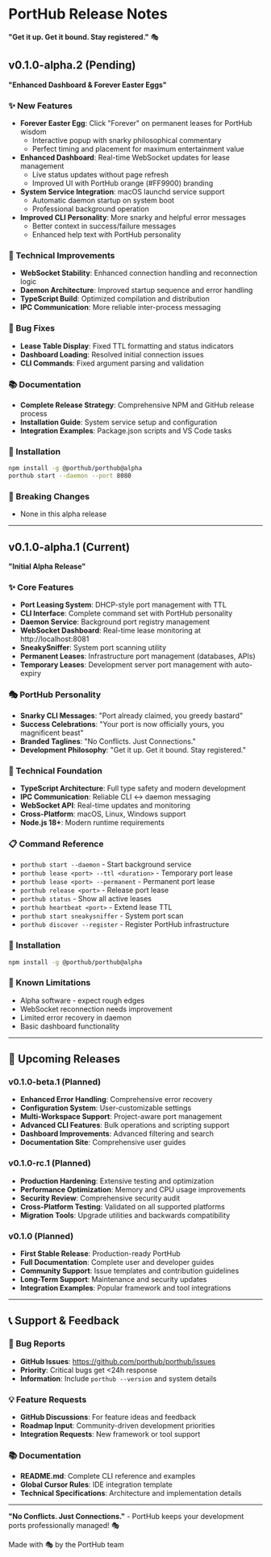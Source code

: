 # PortHub Release Notes
**"Get it up. Get it bound. Stay registered."** 🎭

## v0.1.0-alpha.2 (Pending)
**"Enhanced Dashboard & Forever Easter Eggs"**

### ✨ New Features
- **Forever Easter Egg**: Click "Forever" on permanent leases for PortHub wisdom
  - Interactive popup with snarky philosophical commentary
  - Perfect timing and placement for maximum entertainment value
- **Enhanced Dashboard**: Real-time WebSocket updates for lease management
  - Live status updates without page refresh
  - Improved UI with PortHub orange (#FF9900) branding
- **System Service Integration**: macOS launchd service support
  - Automatic daemon startup on system boot
  - Professional background operation
- **Improved CLI Personality**: More snarky and helpful error messages
  - Better context in success/failure messages
  - Enhanced help text with PortHub personality

### 🔧 Technical Improvements
- **WebSocket Stability**: Enhanced connection handling and reconnection logic
- **Daemon Architecture**: Improved startup sequence and error handling
- **TypeScript Build**: Optimized compilation and distribution
- **IPC Communication**: More reliable inter-process messaging

### 🐛 Bug Fixes
- **Lease Table Display**: Fixed TTL formatting and status indicators
- **Dashboard Loading**: Resolved initial connection issues
- **CLI Commands**: Fixed argument parsing and validation

### 📚 Documentation
- **Complete Release Strategy**: Comprehensive NPM and GitHub release process
- **Installation Guide**: System service setup and configuration
- **Integration Examples**: Package.json scripts and VS Code tasks

### 🚀 Installation
```bash
npm install -g @porthub/porthub@alpha
porthub start --daemon --port 8080
```

### 🎯 Breaking Changes
- None in this alpha release

---

## v0.1.0-alpha.1 (Current)
**"Initial Alpha Release"**

### ✨ Core Features
- **Port Leasing System**: DHCP-style port management with TTL
- **CLI Interface**: Complete command set with PortHub personality
- **Daemon Service**: Background port registry management
- **WebSocket Dashboard**: Real-time lease monitoring at http://localhost:8081
- **SneakySniffer**: System port scanning utility
- **Permanent Leases**: Infrastructure port management (databases, APIs)
- **Temporary Leases**: Development server port management with auto-expiry

### 🎭 PortHub Personality
- **Snarky CLI Messages**: "Port already claimed, you greedy bastard"
- **Success Celebrations**: "Your port is now officially yours, you magnificent beast"
- **Branded Taglines**: "No Conflicts. Just Connections."
- **Development Philosophy**: "Get it up. Get it bound. Stay registered."

### 🔧 Technical Foundation
- **TypeScript Architecture**: Full type safety and modern development
- **IPC Communication**: Reliable CLI ↔ daemon messaging
- **WebSocket API**: Real-time updates and monitoring
- **Cross-Platform**: macOS, Linux, Windows support
- **Node.js 18+**: Modern runtime requirements

### 📋 Command Reference
- `porthub start --daemon` - Start background service
- `porthub lease <port> --ttl <duration>` - Temporary port lease
- `porthub lease <port> --permanent` - Permanent port lease
- `porthub release <port>` - Release port lease
- `porthub status` - Show all active leases
- `porthub heartbeat <port>` - Extend lease TTL
- `porthub start sneakysniffer` - System port scan
- `porthub discover --register` - Register PortHub infrastructure

### 🚀 Installation
```bash
npm install -g @porthub/porthub@alpha
```

### 🎯 Known Limitations
- Alpha software - expect rough edges
- WebSocket reconnection needs improvement
- Limited error recovery in daemon
- Basic dashboard functionality

---

## 🚀 Upcoming Releases

### v0.1.0-beta.1 (Planned)
- **Enhanced Error Handling**: Comprehensive error recovery
- **Configuration System**: User-customizable settings
- **Multi-Workspace Support**: Project-aware port management
- **Advanced CLI Features**: Bulk operations and scripting support
- **Dashboard Improvements**: Advanced filtering and search
- **Documentation Site**: Comprehensive user guides

### v0.1.0-rc.1 (Planned)
- **Production Hardening**: Extensive testing and optimization
- **Performance Optimization**: Memory and CPU usage improvements
- **Security Review**: Comprehensive security audit
- **Cross-Platform Testing**: Validated on all supported platforms
- **Migration Tools**: Upgrade utilities and backwards compatibility

### v0.1.0 (Planned)
- **First Stable Release**: Production-ready PortHub
- **Full Documentation**: Complete user and developer guides
- **Community Support**: Issue templates and contribution guidelines
- **Long-Term Support**: Maintenance and security updates
- **Integration Examples**: Popular framework and tool integrations

---

## 📞 Support & Feedback

### 🐛 Bug Reports
- **GitHub Issues**: https://github.com/porthub/porthub/issues
- **Priority**: Critical bugs get <24h response
- **Information**: Include `porthub --version` and system details

### 💡 Feature Requests
- **GitHub Discussions**: For feature ideas and feedback
- **Roadmap Input**: Community-driven development priorities
- **Integration Requests**: New framework or tool support

### 📚 Documentation
- **README.md**: Complete CLI reference and examples
- **Global Cursor Rules**: IDE integration template
- **Technical Specifications**: Architecture and implementation details

---

**"No Conflicts. Just Connections."** - PortHub keeps your development ports professionally managed! 🎭

Made with 🎭 by the PortHub team
